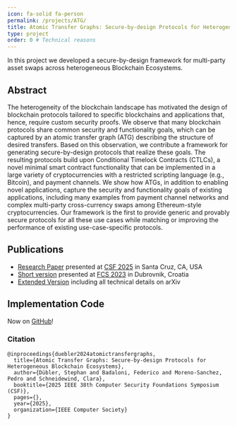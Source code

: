 ```yaml
---
icon: fa-solid fa-person
permalink: /projects/ATG/
title: Atomic Transfer Graphs: Secure-by-design Protocols for Heterogeneous Blockchain Ecosystems
type: project
order: 0 # Technical reasons
---
```


In this project we developed a secure-by-design framework for multi-party asset swaps across heterogeneous Blockchain Ecosystems. 

## Abstract
The heterogeneity of the blockchain landscape has
motivated the design of blockchain protocols tailored to specific
blockchains and applications that, hence, require custom security
proofs. We observe that many blockchain protocols share common security and functionality goals, which can be captured by
an atomic transfer graph (ATG) describing the structure of desired
transfers. Based on this observation, we contribute a framework
for generating secure-by-design protocols that realize these goals.
The resulting protocols build upon Conditional Timelock Contracts (CTLCs), a novel minimal smart contract functionality
that can be implemented in a large variety of cryptocurrencies
with a restricted scripting language (e.g., Bitcoin), and payment
channels. We show how ATGs, in addition to enabling novel
applications, capture the security and functionality goals of
existing applications, including many examples from payment
channel networks and complex multi-party cross-currency swaps
among Ethereum-style cryptocurrencies. Our framework is the
first to provide generic and provably secure protocols for all
these use cases while matching or improving the performance of
existing use-case-specific protocols.

## Publications
- [Research Paper](https://www.computer.org/csdl/proceedings-article/csf/2025/108100a016/26w6qFVNMfS) presented at [CSF 2025](https://csf2025.ieee-security.org/) in Santa Cruz, CA, USA
- [Short version](https://hn-rg.github.io/FCS_2023_Workshop.pdf) presented at [FCS 2023](https://squera.github.io/fcs23/) in Dubrovnik, Croatia
- [Extended Version](https://arxiv.org/abs/2501.17786) including all technical details on arXiv 

## Implementation Code
Now on <a href="https://github.com/hn-rg/CTLC-Implementation" target="_blank">GitHub</a>!

### Citation
```
@inproceedings{duebler2024atomictransfergraphs,
  title={Atomic Transfer Graphs: Secure-by-design Protocols for Heterogeneous Blockchain Ecosystems},
  author={Dübler, Stephan and Badaloni, Federico and Moreno-Sanchez, Pedro and Schneidewind, Clara},
  booktitle={2025 IEEE 38th Computer Security Foundations Symposium (CSF)},
  pages={},
  year={2025},
  organization={IEEE Computer Society}
}
```





